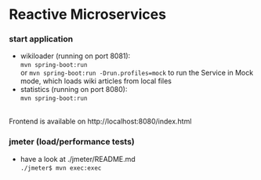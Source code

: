 Reactive Microservices
======================

### start application
- wikiloader (running on port 8081):
<br> `mvn spring-boot:run`
<br> or `mvn spring-boot:run -Drun.profiles=mock` to run the Service in Mock mode, 
     which loads wiki articles from local files
- statistics (running on port 8080):
<br> `mvn spring-boot:run`
<br>
Frontend is available on http://localhost:8080/index.html

### jmeter (load/performance tests)
- have a look at ./jmeter/README.md
<br> `./jmeter$ mvn exec:exec`